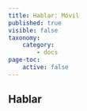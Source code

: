 ```yaml
---
title: Hablar: Móvil
published: true
visible: false
taxonomy:
    category:
        - docs
page-toc:
    active: false
---
```


## Hablar
